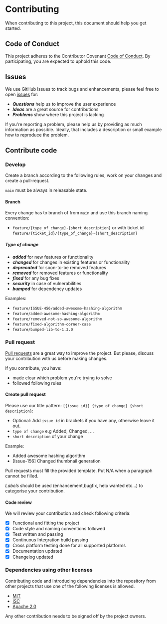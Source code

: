 <!--local-files-->

[code of conduct]: CODE_OF_CONDUCT.md

<!--contributing-start-->
<!--local-links-overwrite-->

[code of conduct]: docs/src/develop/codeOfConduct.md

<!--other-links-->

[issues]: https://github.com/wmontwe/gradle-plugins/issues
[pull-request]: https://github.com/wmontwe/gradle-plugins/pulls

# Contributing

When contributing to this project, this document should help you get started.

## Code of Conduct

This project adheres to the Contributor Covenant [Code of Conduct]. By participating, you are expected to uphold this code.

## Issues

We use GitHub Issues to track bugs and enhancements, please feel free to open [issues][issues] for:

- _**Questions**_ help us to improve the user experience
- _**Ideas**_ are a great source for contributions
- _**Problems**_ show where this project is lacking

If you're reporting a problem, please help us by providing as much information as possible.
Ideally, that includes a description or small example how to reproduce the problem.

## Contribute code

### Develop

Create a branch according to the following rules, work on your changes and create a pull-request.

`main` must be always in releasable state.

#### Branch

Every change has to branch of from `main` and use this branch naming convention:

- `feature/{type_of_change}-{short_description}` or with ticket
  id `feature/{ticket_id}/{type_of_change}-{short_description}`

##### Type of change

- _**added**_ for new features or functionality
- _**changed**_ for changes in existing features or functionality
- _**deprecated**_ for soon-to-be removed features
- _**removed**_ for removed features or functionality
- _**fixed**_ for any bug fixes
- _**security**_ in case of vulnerabilities
- _**bumped**_ for dependency updates

Examples:

- `feature/ISSUE-456/added-awesome-hashing-algorithm`
- `feature/added-awesome-hashing-algorithm`
- `feature/removed-not-so-awesome-algorithm`
- `feature/fixed-algorithm-corner-case`
- `feature/bumped-lib-to-1.3.0`

### Pull request

[Pull requests][pull-request] are a great way to improve the project. But please, discuss your
contribution with us before making changes.

If you contribute, you have:

- made clear which problem you're trying to solve
- followed following rules

#### Create pull request

Please use our title pattern: `[{issue id}] {type of change} {short description}`:

- Optional: Add `issue id` in brackets if you have any, otherwise leave it out.
- `type of change` e.g Added, Changed, ...
- `short description` of your change

Example:

- Added awesome hashing algorithm
- [Issue-156] Changed thumbnail generation

Pull requests must fill the provided template. Put N/A when a paragraph cannot be filled.

_Labels_ should be used (enhancement,bugfix, help wanted etc...) to categorise your contribution.

#### Code review

We will review your contribution and check following criteria:

- [x] Functional and fitting the project
- [x] Code style and naming conventions followed
- [x] Test written and passing
- [x] Continuous Integration build passing
- [x] Cross platform testing done for all supported platforms
- [x] Documentation updated
- [x] Changelog updated

### Dependencies using other licenses

Contributing code and introducing dependencies into the repository from other projects that use one
of the following licenses is allowed.

- [MIT](https://opensource.org/licenses/MIT)
- [ISC](https://opensource.org/licenses/ISC)
- [Apache 2.0](https://opensource.org/licenses/Apache-2.0)

Any other contribution needs to be signed off by the project owners.

<!--contributing-end-->
